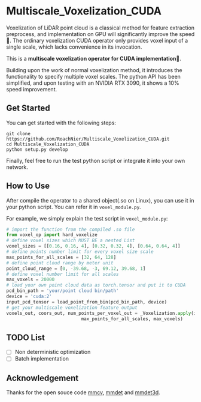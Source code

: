 # Multiscale_Voxelization_CUDA
Voxelization of LiDAR point cloud is a classical method for feature extraction preprocess, and implementation on GPU will significantly improve the speed🚀. The ordinary voxelization CUDA operator only provides voxel input of a single scale, which lacks convenience in its invocation. 

This is a **multiscale voxelization operator for CUDA implementation**🥪. 

Building upon the work of normal voxelization method, it introduces the functionality to specify multiple voxel scales. The python API has been simplified, and upon testing with an NVIDIA RTX 3090, it shows a 10% speed improvement.
## Get Started
You can get started with the following steps:
```shell
git clone https://github.com/RoachNier/Multiscale_Voxelization_CUDA.git
cd Multiscale_Voxelization_CUDA
python setup.py develop
```
Finally, feel free to run the test python script or integrate it into your own network.

## How to Use
After compile the operator to a shared object(.so on Linux), you can use it in your python script. You can refer it in ```voxel_module.py```.

For example, we simply explain the test script in ```voxel_module.py```:
```python
# import the function from the compiled .so file
from voxel_op import hard_voxelize
# define voxel sizes which MUST BE a nested List
voxel_sizes = [[0.16, 0.16, 4], [0.32, 0.32, 4], [0.64, 0.64, 4]]
# define points number limit for every voxel size scale
max_points_for_all_scales = [32, 64, 128]
# define point cloud range by meter unit
point_cloud_range = [0, -39.68, -3, 69.12, 39.68, 1]
# define voxel number limit for all scales
max_voxels = 20000
# load your own point cloud data as torch.tensor and put it to CUDA
pcd_bin_path = 'your/point cloud bin/path'
device = 'cuda:2'
input_pcd_tensor = load_point_from_bin(pcd_bin_path, device)
# get your multiscale voxelization feature output
voxels_out, coors_out, num_points_per_voxel_out = _Voxelization.apply(input_pcd_tensor, voxel_sizes, point_cloud_range,
                            max_points_for_all_scales, max_voxels)
```

## TODO List
- [ ] Non deterministic optimization
- [ ] Batch implementation

## Acknowledgement
Thanks for the open souce code [mmcv](https://github.com/open-mmlab/mmcv), [mmdet](https://github.com/open-mmlab/mmdetection) and [mmdet3d](https://github.com/open-mmlab/mmdetection3d).
